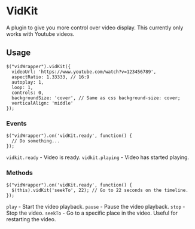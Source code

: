 # VidKit

A plugin to give you more control over video display. This currently only works with Youtube videos.

## Usage

```
$("vidWrapper").vidKit({
  videoUrl: 'https://www.youtube.com/watch?v=123456789',
  aspectRatio: 1.33333, // 16:9
  autoplay: 1,
  loop: 1,
  controls: 0,
  backgroundSize: 'cover', // Same as css background-size: cover;
  verticalAlign: 'middle' 
});
```

### Events

```
$("vidWrapper").on('vidKit.ready', function() {
  // Do something...
});
```

`vidkit.ready` - Video is ready.
`vidkit.playing` - Video has started playing.


### Methods

```
$("vidWrapper").on('vidKit.ready', function() {
  $(this).vidKit('seekTo', 22); // Go to 22 seconds on the timeline.
});
```

`play` - Start the video playback.
`pause` - Pause the video playback.
`stop` - Stop the video.
`seekTo` - Go to a specific place in the video. Useful for restarting the video.